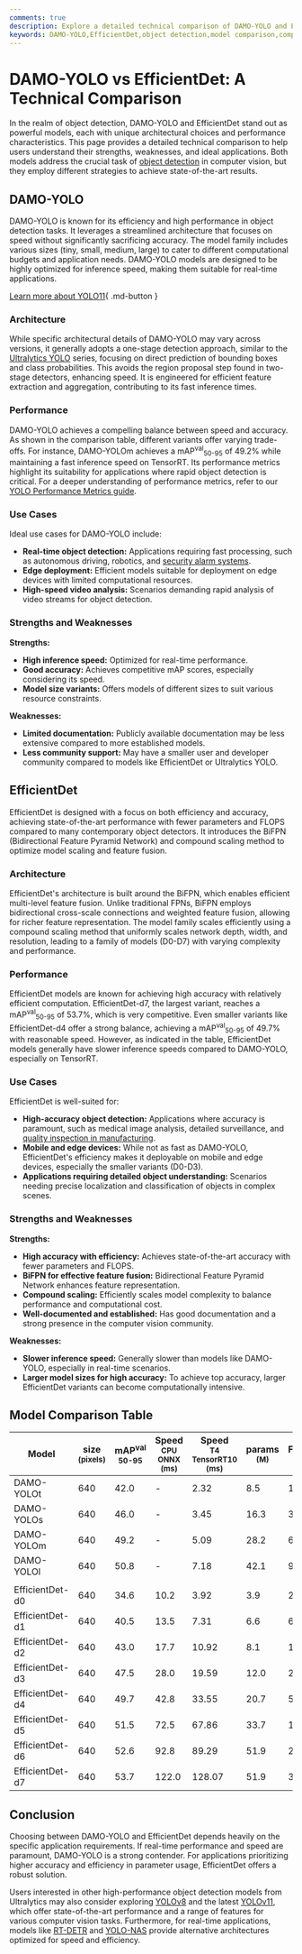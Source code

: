 ```yaml
---
comments: true
description: Explore a detailed technical comparison of DAMO-YOLO and EfficientDet, focusing on performance, architecture, and use cases for object detection tasks.
keywords: DAMO-YOLO,EfficientDet,object detection,model comparison,computer vision,real-time detection,performance metrics,TensorRT,YOLO
---
```


# DAMO-YOLO vs EfficientDet: A Technical Comparison

<script async src="https://cdn.jsdelivr.net/npm/chart.js@3.9.1/dist/chart.min.js"></script>
<script defer src="../../javascript/benchmark.js"></script>

<canvas id="modelComparisonChart" width="1024" height="400" active-models='["DAMO-YOLO", "EfficientDet"]'></canvas>

In the realm of object detection, DAMO-YOLO and EfficientDet stand out as powerful models, each with unique architectural choices and performance characteristics. This page provides a detailed technical comparison to help users understand their strengths, weaknesses, and ideal applications. Both models address the crucial task of [object detection](https://www.ultralytics.com/glossary/object-detection) in computer vision, but they employ different strategies to achieve state-of-the-art results.

## DAMO-YOLO

DAMO-YOLO is known for its efficiency and high performance in object detection tasks. It leverages a streamlined architecture that focuses on speed without significantly sacrificing accuracy. The model family includes various sizes (tiny, small, medium, large) to cater to different computational budgets and application needs. DAMO-YOLO models are designed to be highly optimized for inference speed, making them suitable for real-time applications.

[Learn more about YOLO11](https://docs.ultralytics.com/models/yolo11/){ .md-button }

### Architecture

While specific architectural details of DAMO-YOLO may vary across versions, it generally adopts a one-stage detection approach, similar to the [Ultralytics YOLO](https://www.ultralytics.com/yolo) series, focusing on direct prediction of bounding boxes and class probabilities. This avoids the region proposal step found in two-stage detectors, enhancing speed. It is engineered for efficient feature extraction and aggregation, contributing to its fast inference times.

### Performance

DAMO-YOLO achieves a compelling balance between speed and accuracy. As shown in the comparison table, different variants offer varying trade-offs. For instance, DAMO-YOLOm achieves a mAP<sup>val</sup><sub>50-95</sub> of 49.2% while maintaining a fast inference speed on TensorRT. Its performance metrics highlight its suitability for applications where rapid object detection is critical. For a deeper understanding of performance metrics, refer to our [YOLO Performance Metrics guide](https://docs.ultralytics.com/guides/yolo-performance-metrics/).

### Use Cases

Ideal use cases for DAMO-YOLO include:

- **Real-time object detection:** Applications requiring fast processing, such as autonomous driving, robotics, and [security alarm systems](https://docs.ultralytics.com/guides/security-alarm-system/).
- **Edge deployment:** Efficient models suitable for deployment on edge devices with limited computational resources.
- **High-speed video analysis:** Scenarios demanding rapid analysis of video streams for object detection.

### Strengths and Weaknesses

**Strengths:**

- **High inference speed:** Optimized for real-time performance.
- **Good accuracy:** Achieves competitive mAP scores, especially considering its speed.
- **Model size variants:** Offers models of different sizes to suit various resource constraints.

**Weaknesses:**

- **Limited documentation:** Publicly available documentation may be less extensive compared to more established models.
- **Less community support:** May have a smaller user and developer community compared to models like EfficientDet or Ultralytics YOLO.

## EfficientDet

EfficientDet is designed with a focus on both efficiency and accuracy, achieving state-of-the-art performance with fewer parameters and FLOPS compared to many contemporary object detectors. It introduces the BiFPN (Bidirectional Feature Pyramid Network) and compound scaling method to optimize model scaling and feature fusion.

### Architecture

EfficientDet's architecture is built around the BiFPN, which enables efficient multi-level feature fusion. Unlike traditional FPNs, BiFPN employs bidirectional cross-scale connections and weighted feature fusion, allowing for richer feature representation. The model family scales efficiently using a compound scaling method that uniformly scales network depth, width, and resolution, leading to a family of models (D0-D7) with varying complexity and performance.

### Performance

EfficientDet models are known for achieving high accuracy with relatively efficient computation. EfficientDet-d7, the largest variant, reaches a mAP<sup>val</sup><sub>50-95</sub> of 53.7%, which is very competitive. Even smaller variants like EfficientDet-d4 offer a strong balance, achieving a mAP<sup>val</sup><sub>50-95</sub> of 49.7% with reasonable speed. However, as indicated in the table, EfficientDet models generally have slower inference speeds compared to DAMO-YOLO, especially on TensorRT.

### Use Cases

EfficientDet is well-suited for:

- **High-accuracy object detection:** Applications where accuracy is paramount, such as medical image analysis, detailed surveillance, and [quality inspection in manufacturing](https://www.ultralytics.com/blog/quality-inspection-in-manufacturing-traditional-vs-deep-learning-methods).
- **Mobile and edge devices:** While not as fast as DAMO-YOLO, EfficientDet's efficiency makes it deployable on mobile and edge devices, especially the smaller variants (D0-D3).
- **Applications requiring detailed object understanding:** Scenarios needing precise localization and classification of objects in complex scenes.

### Strengths and Weaknesses

**Strengths:**

- **High accuracy with efficiency:** Achieves state-of-the-art accuracy with fewer parameters and FLOPS.
- **BiFPN for effective feature fusion:** Bidirectional Feature Pyramid Network enhances feature representation.
- **Compound scaling:** Efficiently scales model complexity to balance performance and computational cost.
- **Well-documented and established:** Has good documentation and a strong presence in the computer vision community.

**Weaknesses:**

- **Slower inference speed:** Generally slower than models like DAMO-YOLO, especially in real-time scenarios.
- **Larger model sizes for high accuracy:** To achieve top accuracy, larger EfficientDet variants can become computationally intensive.

## Model Comparison Table

| Model           | size<br><sup>(pixels) | mAP<sup>val<br>50-95 | Speed<br><sup>CPU ONNX<br>(ms) | Speed<br><sup>T4 TensorRT10<br>(ms) | params<br><sup>(M) | FLOPs<br><sup>(B) |
| --------------- | --------------------- | -------------------- | ------------------------------ | ----------------------------------- | ------------------ | ----------------- |
| DAMO-YOLOt      | 640                   | 42.0                 | -                              | 2.32                                | 8.5                | 18.1              |
| DAMO-YOLOs      | 640                   | 46.0                 | -                              | 3.45                                | 16.3               | 37.8              |
| DAMO-YOLOm      | 640                   | 49.2                 | -                              | 5.09                                | 28.2               | 61.8              |
| DAMO-YOLOl      | 640                   | 50.8                 | -                              | 7.18                                | 42.1               | 97.3              |
|                 |                       |                      |                                |                                     |                    |                   |
| EfficientDet-d0 | 640                   | 34.6                 | 10.2                           | 3.92                                | 3.9                | 2.54              |
| EfficientDet-d1 | 640                   | 40.5                 | 13.5                           | 7.31                                | 6.6                | 6.1               |
| EfficientDet-d2 | 640                   | 43.0                 | 17.7                           | 10.92                               | 8.1                | 11.0              |
| EfficientDet-d3 | 640                   | 47.5                 | 28.0                           | 19.59                               | 12.0               | 24.9              |
| EfficientDet-d4 | 640                   | 49.7                 | 42.8                           | 33.55                               | 20.7               | 55.2              |
| EfficientDet-d5 | 640                   | 51.5                 | 72.5                           | 67.86                               | 33.7               | 130.0             |
| EfficientDet-d6 | 640                   | 52.6                 | 92.8                           | 89.29                               | 51.9               | 226.0             |
| EfficientDet-d7 | 640                   | 53.7                 | 122.0                          | 128.07                              | 51.9               | 325.0             |

## Conclusion

Choosing between DAMO-YOLO and EfficientDet depends heavily on the specific application requirements. If real-time performance and speed are paramount, DAMO-YOLO is a strong contender. For applications prioritizing higher accuracy and efficiency in parameter usage, EfficientDet offers a robust solution.

Users interested in other high-performance object detection models from Ultralytics may also consider exploring [YOLOv8](https://docs.ultralytics.com/models/yolov8/) and the latest [YOLOv11](https://docs.ultralytics.com/models/yolo11/), which offer state-of-the-art performance and a range of features for various computer vision tasks. Furthermore, for real-time applications, models like [RT-DETR](https://docs.ultralytics.com/models/rtdetr/) and [YOLO-NAS](https://docs.ultralytics.com/models/yolo-nas/) provide alternative architectures optimized for speed and efficiency.